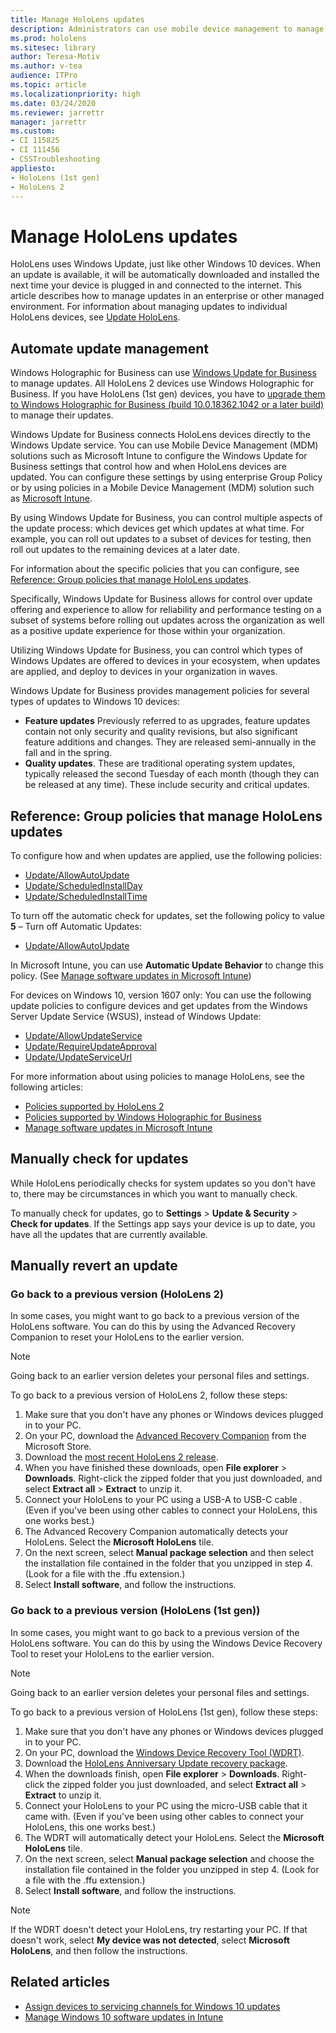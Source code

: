 ```yaml
---
title: Manage HoloLens updates
description: Administrators can use mobile device management to manage updates to HoloLens devices.
ms.prod: hololens
ms.sitesec: library
author: Teresa-Motiv
ms.author: v-tea
audience: ITPro
ms.topic: article
ms.localizationpriority: high
ms.date: 03/24/2020
ms.reviewer: jarrettr
manager: jarrettr
ms.custom: 
- CI 115825
- CI 111456
- CSSTroubleshooting
appliesto:
- HoloLens (1st gen)
- HoloLens 2
---
```


# Manage HoloLens updates

HoloLens uses Windows Update, just like other Windows 10 devices. When an update is available, it will be automatically downloaded and installed the next time your device is plugged in and connected to the internet. This article describes how to manage updates in an enterprise or other managed environment. For information about managing updates to individual HoloLens devices, see [Update HoloLens](hololens-update-hololens.md).

## Automate update management

Windows Holographic for Business can use [Windows Update for Business](https://docs.microsoft.com/windows/deployment/update/waas-manage-updates-wufb) to manage updates. All HoloLens 2 devices use Windows Holographic for Business. If you have HoloLens (1st gen) devices, you have to [upgrade them to Windows Holographic for Business (build 10.0.18362.1042 or a later build)](hololens1-upgrade-enterprise.md) to manage their updates.

Windows Update for Business connects HoloLens devices directly to the Windows Update service. You can use Mobile Device Management (MDM) solutions such as Microsoft Intune to configure the Windows Update for Business settings that control how and when HoloLens devices are updated. You can configure these settings by using enterprise Group Policy or by using policies in a Mobile Device Management (MDM) solution such as [Microsoft Intune](https://docs.microsoft.com/intune/protect/windows-update-for-business-configure).

By using Windows Update for Business, you can control multiple aspects of the update process: which devices get which updates at what time. For example, you can roll out updates to a subset of devices for testing, then roll out updates to the remaining devices at a later date. 


For information about the specific policies that you can configure, see [Reference: Group policies that manage HoloLens updates](#reference).




Specifically, Windows Update for Business allows for control over update offering and experience to allow for reliability and performance testing on a subset of systems before rolling out updates across the organization as well as a positive update experience for those within your organization.


Utilizing Windows Update for Business, you can control which types of Windows Updates are offered to devices in your ecosystem, when updates are applied, and deploy to devices in your organization in waves.

Windows Update for Business provides management policies for several types of updates to Windows 10 devices:

* **Feature updates** Previously referred to as upgrades, feature updates contain not only security and quality revisions, but also significant feature additions and changes. They are released semi-annually in the fall and in the spring.
* **Quality updates**. These are traditional operating system updates, typically released the second Tuesday of each month (though they can be released at any time). These include security and critical updates.

## <a name="reference">Reference: Group policies that manage HoloLens updates

To configure how and when updates are applied, use the following policies:

* [Update/AllowAutoUpdate](https://docs.microsoft.com/windows/client-management/mdm/policy-csp-update#update-allowautoupdate)
* [Update/ScheduledInstallDay](https://docs.microsoft.com/windows/client-management/mdm/policy-csp-update#update-scheduledinstallday)
* [Update/ScheduledInstallTime](https://docs.microsoft.com/windows/client-management/mdm/policy-csp-update#update-scheduledinstalltime)

To turn off the automatic check for updates, set the following policy to value **5** – Turn off Automatic Updates:

* [Update/AllowAutoUpdate](https://docs.microsoft.com/windows/client-management/mdm/policy-csp-update#update-allowautoupdate)

In Microsoft Intune, you can use **Automatic Update Behavior** to change this policy. (See [Manage software updates in Microsoft Intune](https://docs.microsoft.com/intune/windows-update-for-business-configure))

For devices on Windows 10, version 1607 only: You can use the following update policies to configure devices and get updates from the Windows Server Update Service (WSUS), instead of Windows Update:

* [Update/AllowUpdateService](https://docs.microsoft.com/windows/client-management/mdm/policy-csp-update#update-allowupdateservice)
* [Update/RequireUpdateApproval](https://docs.microsoft.com/windows/client-management/mdm/policy-csp-update#update-requireupdateapproval)
* [Update/UpdateServiceUrl](https://docs.microsoft.com/windows/client-management/mdm/policy-csp-update#update-updateserviceurl)

For more information about using policies to manage HoloLens, see the following articles:

* [Policies supported by HoloLens 2](https://docs.microsoft.com/windows/client-management/mdm/policy-configuration-service-provider#policies-supported-by-hololens-2)
* [Policies supported by Windows Holographic for Business](https://docs.microsoft.com/windows/client-management/mdm/policy-configuration-service-provider#a-href-idhololenspoliciesapolicies-supported-by-windows-holographic-for-business)
* [Manage software updates in Microsoft Intune](https://docs.microsoft.com/intune/windows-update-for-business-configure)


## Manually check for updates

While HoloLens periodically checks for system updates so you don't have to, there may be circumstances in which you want to manually check.

To manually check for updates, go to **Settings** > **Update & Security** > **Check for updates**. If the Settings app says your device is up to date, you have all the updates that are currently available.

## Manually revert an update

### Go back to a previous version (HoloLens 2)

In some cases, you might want to go back to a previous version of the HoloLens software. You can do this by using the Advanced Recovery Companion to reset your HoloLens to the earlier version.

> [!NOTE]
> Going back to an earlier version deletes your personal files and settings.

To go back to a previous version of HoloLens 2, follow these steps:

1. Make sure that you don't have any phones or Windows devices plugged in to your PC.
1. On your PC, download the [Advanced Recovery Companion](https://www.microsoft.com/p/advanced-recovery-companion/9p74z35sfrs8?activetab=pivot:overviewtab) from the Microsoft Store.
1. Download the [most recent HoloLens 2 release](https://aka.ms/hololens2download).
1. When you have finished these downloads, open **File explorer** > **Downloads**. Right-click the zipped folder that you just downloaded, and select **Extract all** > **Extract** to unzip it.
1. Connect your HoloLens to your PC using a USB-A to USB-C cable . (Even if you've been using other cables to connect your HoloLens, this one works best.)
1. The Advanced Recovery Companion automatically detects your HoloLens. Select the **Microsoft HoloLens** tile.
1. On the next screen, select **Manual package selection** and then select the installation file contained in the folder that you unzipped in step 4. (Look for a file with the .ffu extension.)
1. Select **Install software**, and follow the instructions.

### Go back to a previous version (HoloLens (1st gen))

In some cases, you might want to go back to a previous version of the HoloLens software. You can do this by using the Windows Device Recovery Tool to reset your HoloLens to the earlier version.

> [!NOTE]
> Going back to an earlier version deletes your personal files and settings.

To go back to a previous version of HoloLens (1st gen), follow these steps:

1. Make sure that you don't have any phones or Windows devices plugged in to your PC.
1. On your PC, download the [Windows Device Recovery Tool (WDRT)](https://support.microsoft.com/help/12379).
1. Download the [HoloLens Anniversary Update recovery package](https://aka.ms/hololensrecovery).
1. When the downloads finish, open **File explorer** > **Downloads**. Right-click the zipped folder you just downloaded, and select **Extract all** > **Extract** to unzip it.
1. Connect your HoloLens to your PC using the micro-USB cable that it came with. (Even if you've been using other cables to connect your HoloLens, this one works best.)
1. The WDRT will automatically detect your HoloLens. Select the **Microsoft HoloLens** tile.
1. On the next screen, select **Manual package selection** and choose the installation file contained in the folder you unzipped in step 4. (Look for a file with the .ffu extension.)
1. Select **Install software**, and follow the instructions.

> [!NOTE]
> If the WDRT doesn't detect your HoloLens, try restarting your PC. If that doesn't work, select **My device was not detected**, select **Microsoft HoloLens**, and then follow the instructions.

## Related articles

* [Assign devices to servicing channels for Windows 10 updates](https://docs.microsoft.com/windows/deployment/update/waas-servicing-channels-windows-10-updates)
* [Manage Windows 10 software updates in Intune](https://docs.microsoft.com/mem/intune/protect/windows-update-for-business-configure)
